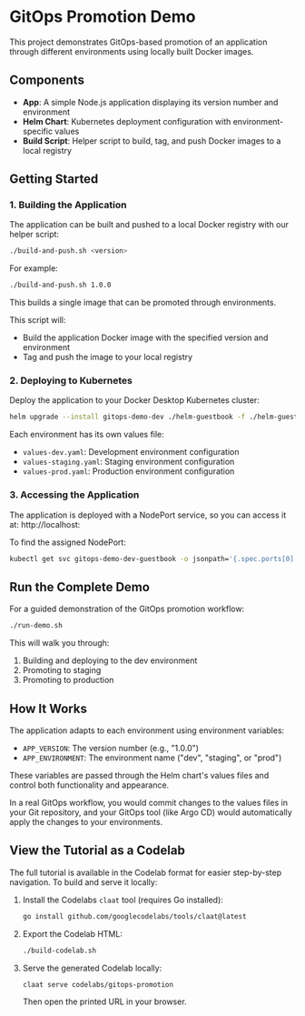 # GitOps Promotion Demo

This project demonstrates GitOps-based promotion of an application through different environments using locally built Docker images.

## Components

- **App**: A simple Node.js application displaying its version number and environment
- **Helm Chart**: Kubernetes deployment configuration with environment-specific values
- **Build Script**: Helper script to build, tag, and push Docker images to a local registry

## Getting Started

### 1. Building the Application

The application can be built and pushed to a local Docker registry with our helper script:

```bash
./build-and-push.sh <version>
```

For example:
```bash
./build-and-push.sh 1.0.0
```

This builds a single image that can be promoted through environments.

This script will:
- Build the application Docker image with the specified version and environment
- Tag and push the image to your local registry

### 2. Deploying to Kubernetes

Deploy the application to your Docker Desktop Kubernetes cluster:

```bash
helm upgrade --install gitops-demo-dev ./helm-guestbook -f ./helm-guestbook/values-dev.yaml
```

Each environment has its own values file:
- `values-dev.yaml`: Development environment configuration
- `values-staging.yaml`: Staging environment configuration
- `values-prod.yaml`: Production environment configuration

### 3. Accessing the Application

The application is deployed with a NodePort service, so you can access it at:
http://localhost:<node-port>

To find the assigned NodePort:

```bash
kubectl get svc gitops-demo-dev-guestbook -o jsonpath='{.spec.ports[0].nodePort}'
```

## Run the Complete Demo

For a guided demonstration of the GitOps promotion workflow:

```bash
./run-demo.sh
```

This will walk you through:
1. Building and deploying to the dev environment
2. Promoting to staging
3. Promoting to production

## How It Works

The application adapts to each environment using environment variables:
- `APP_VERSION`: The version number (e.g., "1.0.0")
- `APP_ENVIRONMENT`: The environment name ("dev", "staging", or "prod")

These variables are passed through the Helm chart's values files and control both functionality and appearance.

In a real GitOps workflow, you would commit changes to the values files in your Git repository, and your GitOps tool (like Argo CD) would automatically apply the changes to your environments.

## View the Tutorial as a Codelab

The full tutorial is available in the Codelab format for easier step-by-step navigation.
To build and serve it locally:

1. Install the Codelabs `claat` tool (requires Go installed):
   ```bash
   go install github.com/googlecodelabs/tools/claat@latest
   ```
2. Export the Codelab HTML:
   ```bash
   ./build-codelab.sh
   ```
3. Serve the generated Codelab locally:
   ```bash
   claat serve codelabs/gitops-promotion
   ```
   Then open the printed URL in your browser.

